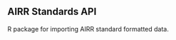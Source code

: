 AIRR Standards API
-------------------------------------------------------------------------------

R package for importing AIRR standard formatted data.
